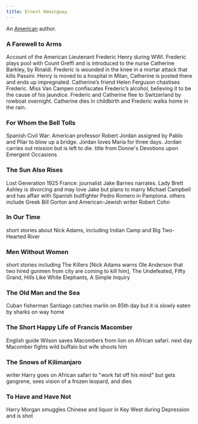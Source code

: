 ```yaml
---
title: Ernest Hemingway
---
```


An [American](../index.html) author.

### A Farewell to Arms

Account of the American Lieutenant Frederic Henry during WWI. Frederic plays pool with Count Greffi and is introduced to the nurse Catherine Barkley, by Rinaldi. Frederic is wounded in the knee in a mortar attack that kills Passini. Henry is moved to a hospital in Milan, Catherine is posted there and ends up impregnated. Catherine’s friend Helen Ferguson chastises Frederic. Miss Van Campen confiscates Frederic’s alcohol, believing it to be the cause of his jaundice. Frederic and Catherine flee to Switzerland by rowboat overnight. Catherine dies in childbirth and Frederic walks home in the rain. 

### For Whom the Bell Tolls

Spanish Civil War: American professor Robert Jordan assigned by Pablo and Pilar to blow up a bridge. Jordan loves Maria for three days. Jordan carries out mission but is left to die. title from Donne's Devotions upon Emergent Occasions

### The Sun Also Rises

Lost Generation 1925 France: journalist Jake Barnes narrates. Lady Brett Ashley is divorcing and may love Jake but plans to marry Michael Campbell and has affair with Spanish bullfighter Pedro Romero in Pamplona. others include Greek Bill Gorton and American-Jewish writer Robert Cohn

### In Our Time

short stories about Nick Adams, including Indian Camp and Big Two-Hearted River

### Men Without Women

short stories including The Killers [Nick Adams warns Ole Anderson that two hired gunmen from city are coming to kill him], The Undefeated, Fifty Grand, Hills Like White Elephants, A Simple Inquiry

### The Old Man and the Sea

Cuban fisherman Santiago catches marlin on 85th day but it is slowly eaten by sharks on way home

### The Short Happy Life of Francis Macomber

English guide Wilson saves Macombers from lion on African safari. next day Macomber fights wild buffalo but wife shoots him

### The Snows of Kilimanjaro

writer Harry goes on African safari to "work fat off his mind" but gets gangrene, sees vision of a frozen leopard, and dies

### To Have and Have Not

Harry Morgan smuggles Chinese and liquor in Key West during Depression and is shot
